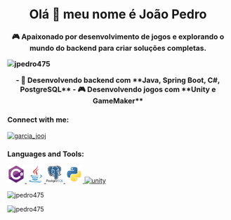 <h1 align="center">Olá 👋 meu nome é João Pedro</h1>
<h3 align="center">🎮 Apaixonado por desenvolvimento de jogos e explorando o mundo do backend para criar soluções completas.

<p align="left"> <img src="https://komarev.com/ghpvc/?username=jpedro475&label=Profile%20views&color=0e75b6&style=flat" alt="jpedro475" /> </p>
- 🌱 Desenvolvendo backend com **Java, Spring Boot, C#, PostgreSQL**
- 🎮 Desenvolvendo jogos com **Unity e GameMaker**

<h3 align="left">Connect with me:</h3>
<p align="left">
<a href="https://twitter.com/garcia_jooj" target="blank"><img align="center" src="https://raw.githubusercontent.com/rahuldkjain/github-profile-readme-generator/master/src/images/icons/Social/twitter.svg" alt="garcia_jooj" height="30" width="40" /></a>
</p>

<h3 align="left">Languages and Tools:</h3>
<p align="left"> <a href="https://www.w3schools.com/cs/" target="_blank" rel="noreferrer"> <img src="https://raw.githubusercontent.com/devicons/devicon/master/icons/csharp/csharp-original.svg" alt="csharp" width="40" height="40"/> </a> <a href="https://www.java.com" target="_blank" rel="noreferrer"> <img src="https://raw.githubusercontent.com/devicons/devicon/master/icons/java/java-original.svg" alt="java" width="40" height="40"/> </a> <a href="https://www.postgresql.org" target="_blank" rel="noreferrer"> <img src="https://raw.githubusercontent.com/devicons/devicon/master/icons/postgresql/postgresql-original-wordmark.svg" alt="postgresql" width="40" height="40"/> </a> <a href="https://www.python.org" target="_blank" rel="noreferrer"> <img src="https://raw.githubusercontent.com/devicons/devicon/master/icons/python/python-original.svg" alt="python" width="40" height="40"/> </a> <a href="https://unity.com/" target="_blank" rel="noreferrer"> <img src="https://www.vectorlogo.zone/logos/unity3d/unity3d-icon.svg" alt="unity" width="40" height="40"/> </a> </p>

<p><img align="center" src="https://github-readme-stats.vercel.app/api/top-langs?username=jpedro475&show_icons=true&locale=en&layout=compact" alt="jpedro475" /></p>

<p><img align="center" src="https://github-readme-streak-stats.herokuapp.com/?user=jpedro475&" alt="jpedro475" /></p>
